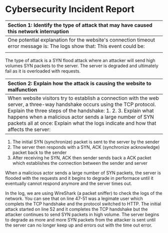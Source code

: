 # Cybersecurity Incident Report

| Section 1: Identify the type of attack that may have caused this network interruption                                     |     |
| :------------------------------------------------------------------------------------------------------------------------ | --- |
| One potential explanation for the website's connection timeout error message is: The logs show that: This event could be: |     |
|                                                                                                                           |     |

The type of attack is a SYN flood attack where an attacker will send high volumes SYN packets to the server. The server is degraded and ultimately fail as it is overloaded with requests.

| Section 2: Explain how the attack is causing the website to malfunction                                                                                                                                                                                                                                                                          |
| :----------------------------------------------------------------------------------------------------------------------------------------------------------------------------------------------------------------------------------------------------------------------------------------------------------------------------------------------- |
| When website visitors try to establish a connection with the web server, a three-way handshake occurs using the TCP protocol. Explain the three steps of the handshake: 1\. 2\. 3\. Explain what happens when a malicious actor sends a large number of SYN packets all at once: Explain what the logs indicate and how that affects the server: |

1. The initial SYN (synchronize) packet is sent to the server by the sender
2. The server then responds with a SYN, ACK (synchronize acknowledge) packet back to the sender
3. After receiving he SYN, ACK then sender sends back a ACK packet which establishes the connection between the sender and server

When a malicious actor sends a large number of SYN packets, the server is flooded with the requests and it begins to degrade in performace until it eventually cannot respond anymore and the server times out.

In the log, we are using WireShark (a packet sniffer) to check the logs of the network. You can see that on line 47-51 was a legimate user which complets the TCP handshake and the protocol switched to HTTP.
The initial attack started on line 52 and it completes the TCP handshake but the attacker continues to send SYN packets in high volume.
The server begins to degrade as more and more SYN packets from the attacker is sent until the server can no longer keep up and errors out with the time out error.
